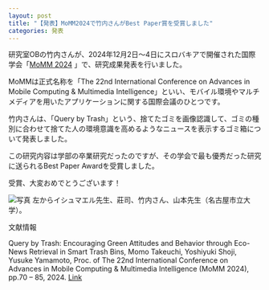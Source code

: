 ```yaml
---
layout: post
title: "【発表】MoMM2024で竹内さんがBest Paper賞を受賞しました"
categories: 発表
---
```

研究室OBの竹内さんが、2024年12月2日～4日にスロバキアで開催された国際学会「[MoMM 2024](https://www.iiwas.org/conferences/momm2024/)
」で、研究成果発表を行いました。

MoMMは正式名称を「The 22nd International Conference on Advances in Mobile Computing & Multimedia Intelligence」といい、モバイル環境やマルチメディアを用いたアプリケーションに関する国際会議のひとつです。

竹内さんは、「Query by Trash」という、捨てたゴミを画像認識して、ゴミの種別に合わせて捨てた人の環境意識を高めるようなニュースを表示するゴミ箱について発表しました。

この研究内容は学部の卒業研究だったのですが、その学会で最も優秀だった研究に送られるBest Paper Awardを受賞しました。

受賞、大変おめでとうございます！

![写真](/assets/img/posts/20241204/momm2024_BP.jpg "イシュマエル先生、山本先生と")
左からイシュマエル先生、莊司、竹内さん、山本先生（名古屋市立大学）。

文献情報

Query by Trash: Encouraging Green Attitudes and Behavior through Eco-News Retrieval in Smart Trash Bins, Momo Takeuchi, Yoshiyuki Shoji, Yusuke Yamamoto, Proc. of The 22nd International Conference on Advances in Mobile Computing & Multimedia Intelligence (MoMM 2024), pp.70 – 85, 2024.
[Link](https://doi.org/10.1007/978-3-031-78049-3_7)


